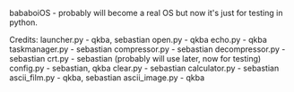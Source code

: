 bababoiOS - probably will become a real OS but now it's just for testing in python.

Credits:
launcher.py - qkba, sebastian
open.py - qkba
echo.py - qkba
taskmanager.py - sebastian
compressor.py - sebastian
decompressor.py - sebastian
crt.py - sebastian (probably will use later, now for testing)
config.py - sebastian, qkba
clear.py - sebastian
calculator.py - sebastian
ascii_film.py - qkba, sebastian
ascii_image.py - qkba